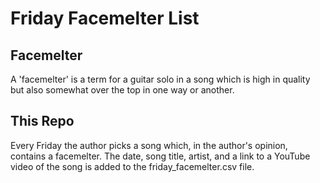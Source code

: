 # Friday Facemelter List

## Facemelter

A 'facemelter' is a term for a guitar solo in a song which is high in quality but also somewhat over the top in one way or another.

## This Repo

Every Friday the author picks a song which, in the author's opinion, contains a facemelter. The date, song title, artist, and a link to a YouTube video of the song is added to the friday\_facemelter.csv file.


